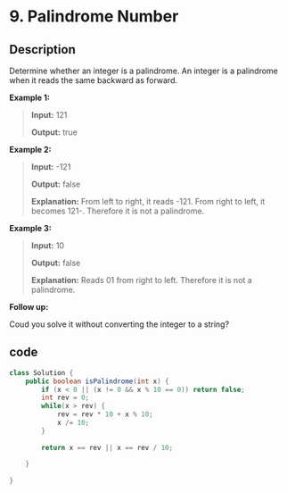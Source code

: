 # 9. Palindrome Number

## Description

Determine whether an integer is a palindrome. An integer is a palindrome when it reads the same backward as forward.

**Example 1:**

> **Input:** 121 
>
> **Output:** true

**Example 2:**

> **Input:** -121 
>
> **Output:** false 
>
> **Explanation:** From left to right, it reads -121. From right to left, it becomes 121-. Therefore it is not a palindrome.

**Example 3:**

> **Input:** 10 
>
> **Output:** false 
>
> **Explanation:** Reads 01 from right to left. Therefore it is not a palindrome.

**Follow up:**

Coud you solve it without converting the integer to a string?

## code

```java
class Solution {
    public boolean isPalindrome(int x) {
        if (x < 0 || (x != 0 && x % 10 == 0)) return false;
        int rev = 0;
        while(x > rev) {
            rev = rev * 10 + x % 10;
            x /= 10;
        }
        
        return x == rev || x == rev / 10;
        
    }
    
}
```

